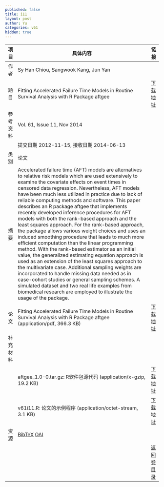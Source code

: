 ```yaml
---
published: false
title: i11
layout: post
author: Yu
categories: v61
hidden: true
---
```


| 项目 | 具体内容 | 链接 |
|---:|---|---|
| 作者 | Sy Han Chiou, Sangwook Kang, Jun Yan| |
| 题目 |Fitting Accelerated Failure Time Models in Routine Survival Analysis with R Package aftgee | [下载地址](http://www.jstatsoft.org/v61/i11/paper) |
| 参考资料 |Vol. 61, Issue 11, Nov 2014 | |
| | 提交日期 2012-11-15, 接收日期 2014-06-13| | 
| 类别 | 论文| |
| 摘要 | Accelerated failure time (AFT) models are alternatives to relative risk models which are used extensively to examine the covariate effects on event times in censored data regression. Nevertheless, AFT models have been much less utilized in practice due to lack of reliable computing methods and software. This paper describes an R package aftgee that implements recently developed inference procedures for AFT models with both the rank-based approach and the least squares approach. For the rank-based approach, the package allows various weight choices and uses an induced smoothing procedure that leads to much more efficient computation than the linear programming method. With the rank-based estimator as an initial value, the generalized estimating equation approach is used as an extension of the least squares approach to the multivariate case. Additional sampling weights are incorporated to handle missing data needed as in case-cohort studies or general sampling schemes. A simulated dataset and two real life examples from biomedical research are employed to illustrate the usage of the package.| |
| 论文 | Fitting Accelerated Failure Time Models in Routine Survival Analysis with R Package aftgee  (application/pdf, 366.3 KB)| [下载地址](http://www.jstatsoft.org/v61/i11/paper) |
| 补充材料 | | |
| |aftgee_1.0-0.tar.gz: R软件包源代码  (application/x-gzip, 19.2 KB)|  [下载地址](http://www.jstatsoft.org/v61/i11/supp/1) |
| |v61i11.R:            论文的示例程序  (application/octet-stream, 3.1 KB)|  [下载地址](http://www.jstatsoft.org/v61/i11/supp/2) |
| 资源 | [BibTeX](http://www.jstatsoft.org/v61/i11/bibtex) [OAI](http://www.jstatsoft.org/oai?verb=GetRecord&identifier=oai.jstatsoft/v61/i11&prefix=oai_dc)| |
| |  | [返回卷目录]({{site.baseurl}}/volume/v61.html) |